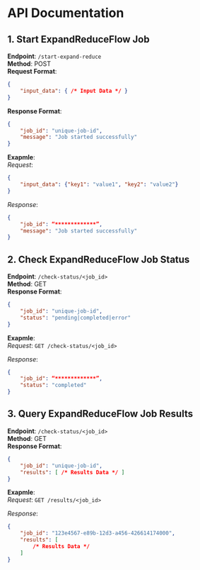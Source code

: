 # API Documentation
## 1. Start ExpandReduceFlow Job

**Endpoint**: `/start-expand-reduce`  
**Method**: POST  
**Request Format**:  
```json
{
    "input_data": { /* Input Data */ }
}   
```
**Response Format**:  
```json
{
    "job_id": "unique-job-id",
    "message": "Job started successfully"
}
```
**Exapmle**:  
*Request*:  
```json
{
    "input_data": {"key1": "value1", "key2": "value2"}
}
```
*Response*:
```json
{
    "job_id": “*************”,
    "message": "Job started successfully"
}
```
        
## 2. Check ExpandReduceFlow Job Status

**Endpoint**: `/check-status/<job_id>`  
**Method**: GET  
**Response Format**:  
```json
{
    "job_id": "unique-job-id",
    "status": "pending|completed|error"
}
```
**Exapmle**:  
*Request*: `GET /check-status/<job_id>`
    
*Response*:
```json
{
    "job_id": “*************”,
    "status": "completed"
}
```
        
## 3. Query ExpandReduceFlow Job Results

**Endpoint**: `/check-status/<job_id>`  
**Method**: GET  
**Response Format**:  
```json
{
    "job_id": "unique-job-id",
    "results": [ /* Results Data */ ]
}
```
**Exapmle**:  
*Request*: `GET /results/<job_id>`  
    
*Response*:  
```json
{
    "job_id": "123e4567-e89b-12d3-a456-426614174000",
    "results": [
        /* Results Data */
    ]
}
```

